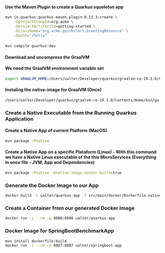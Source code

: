 #### Use the Maven Plugin to create a Quarkus squeleton app
```bash
mvn io.quarkus:quarkus-maven-plugin:0.13.3:create \
    -DprojectGroupId=org.acme \
    -DprojectArtifactId=getting-started \
    -DclassName="org.acme.quickstart.GreetingResource" \
    -Dpath="/hello"
```

####
```bash
mvn compile quarkus:dev
```

#### Download and uncompress the GraalVM

#### We need the GraalVM environment variable set
```bash
export GRAALVM_HOME=/Users/ualter/Developer/quarkus/graalvm-ce-19.1.0/Contents/Home 
```

#### Instaling the native-image for GraalVM (Once)
```bash
/Users/ualter/Developer/quarkus/graalvm-ce-19.1.0/Contents/Home/bin/gu install native-image
```

### Create a Native Executable from the Running Quarkus Application
#### Create a Native App of current Platform (MacOS) 
```bash
mvn package -Pnative
```
#### Create a Native App on a specific Plataform (Linux) - With this command we have a Native Linux executable of the this MicroServices (Everything in once file - JVM, App and Dependencies)
```bash
mvn package -Pnative -Dnative-image.docker-build=true 
```


### Generate the Docker Image to our App
```bash
docker build -t ualter/quarkus-app -f src/main/docker/Dockerfile.native .
```

### Create a Container from our generated Docker Image
```bash
docker run -i --rm -p 8080:8080 ualter/quarkus-app 
```

### Docker Image for SpringBootBenchmarkApp
```bash
mvn install dockerfile:build  
docker run -i --rm -p 8087:8087 ualter/springboot-app
```
